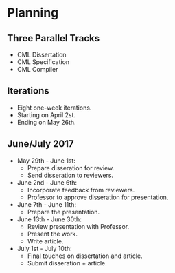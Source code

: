 # Planning

## Three Parallel Tracks

- CML Dissertation
- CML Specification
- CML Compiler

## Iterations

- Eight one-week iterations.
- Starting on April 2st.
- Ending on May 26th.

## June/July 2017

- May 29th - June 1st:
    - Prepare disseration for review.
    - Send disseration to reviewers.
- June 2nd - June 6th:
    - Incorporate feedback from reviewers.
    - Professor to approve disseration for presentation.
- June 7th - June 11th:
    - Prepare the presentation.
- June 13th - June 30th:
    - Review presentation with Professor.
    - Present the work.
    - Write article.
- July 1st - July 10th:
    - Final touches on dissertation and article.
    - Submit disseration + article.

